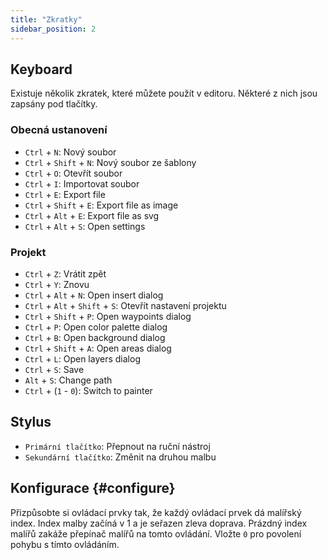 ```yaml
---
title: "Zkratky"
sidebar_position: 2
---
```



## Keyboard

Existuje několik zkratek, které můžete použít v editoru. Některé z nich jsou zapsány pod tlačítky.

### Obecná ustanovení

* `Ctrl` + `N`: Nový soubor
* `Ctrl` + `Shift` + `N`: Nový soubor ze šablony
* `Ctrl` + `O`: Otevřít soubor
* `Ctrl` + `I`: Importovat soubor
* `Ctrl` + `E`: Export file
* `Ctrl` + `Shift` + `E`: Export file as image
* `Ctrl` + `Alt` + `E`: Export file as svg
* `Ctrl` + `Alt` + `S`: Open settings

### Projekt

* `Ctrl` + `Z`: Vrátit zpět
* `Ctrl` + `Y`: Znovu
* `Ctrl` + `Alt` + `N`: Open insert dialog
* `Ctrl` + `Alt` + `Shift` + `S`: Otevřít nastavení projektu
* `Ctrl` + `Shift` + `P`: Open waypoints dialog
* `Ctrl` + `P`: Open color palette dialog
* `Ctrl` + `B`: Open background dialog
* `Ctrl` + `Shift` + `A`: Open areas dialog
* `Ctrl` + `L`: Open layers dialog
* `Ctrl` + `S`: Save
* `Alt` + `S`: Change path
* `Ctrl` + (`1` - `0`): Switch to painter

## Stylus

* `Primární tlačítko`: Přepnout na ruční nástroj
* `Sekundární tlačítko`: Změnit na druhou malbu

## Konfigurace {#configure}

Přizpůsobte si ovládací prvky tak, že každý ovládací prvek dá malířský index. Index malby začíná v 1 a je seřazen zleva doprava. Prázdný index malířů zakáže přepínač malířů na tomto ovládání. Vložte `0` pro povolení pohybu s tímto ovládáním.
